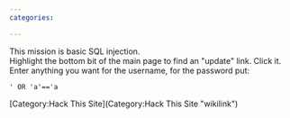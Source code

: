 ```yaml
---
categories:

---
```

This mission is basic SQL injection.\
Highlight the bottom bit of the main page to find an "update" link.
Click it.\
Enter anything you want for the username, for the password put:

    ' OR 'a'=='a

[Category:Hack This Site](Category:Hack This Site "wikilink")
